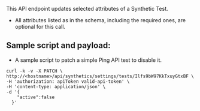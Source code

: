 This API endpoint updates selected attributes of a Synthetic Test.

- All attributes listed as in the schema, including the required ones, are optional for this call.

## Sample script and payload: 
- A sample script to patch a simple Ping API test to disable it.

```
curl -k -v -X PATCH \
http://<hostname>/api/synthetics/settings/tests/Ilfs9bW97KkTxuyGtxBF \
-H 'authorization: apiToken valid-api-token' \
-H 'content-type: application/json' \
-d '{
    "active":false
  }'
```